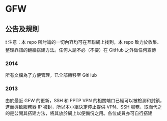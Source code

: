 # GFW

## 公告及規則

:exclamation: 注意：本 repo 所討論的一切內容均可在互聯網上找到，本 repo 致力於收集、整理靠譜的翻牆搭建方法。任何人請不必（不要）在 GitHub 之外做任何宣傳

### 2014

所有文檔為了方便管理，已全部轉移至 GitHub

### 2013

由於最近 GFW 的更新，SSH 和 PPTP VPN 的相關端口已經可以被檢測和封鎖，進而導致服務器 IP 被封，所以本小組決定停止提供 VPN、SSH 服務，取而代之的是公開其搭建方法，將其放於網上以便備份之用。各位成員亦可自行搭建
